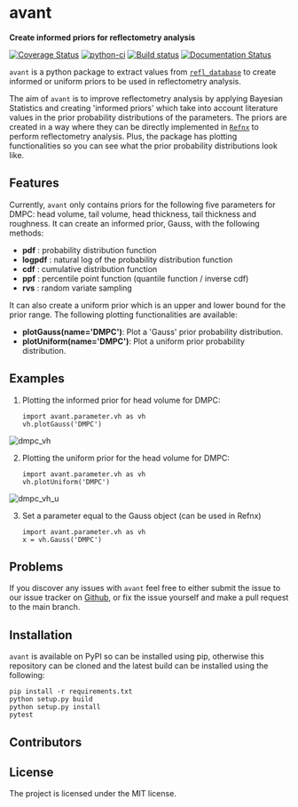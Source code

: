 # avant

**Create informed priors for reflectometry analysis**

[![Coverage Status](https://coveralls.io/repos/github/nf679/avant/badge.svg?branch=main)](https://coveralls.io/github/nf679/avant?branch=main)
[![python-ci](https://github.com/nf679/avant/actions/workflows/ci.yml/badge.svg)](https://github.com/nf679/avant/actions/workflows/ci.yml)
[![Build status](https://ci.appveyor.com/api/projects/status/78evhjkd9hj2lx72?svg=true)](https://ci.appveyor.com/project/nf679/avant)
[![Documentation Status](https://readthedocs.org/projects/refl-package/badge/?version=latest)](https://refl-package.readthedocs.io/en/latest/?badge=latest)



``avant`` is a python package to extract values from [``refl_database``](https://github.com/nf679/refl-database) to create informed or uniform priors to be used in reflectometry analysis.

The aim of ``avant`` is to improve reflectometry analysis by applying Bayesian Statistics and creating 'informed priors' which take into account literature values in the prior probability distributions of the parameters. The priors are created in a way where they can be directly implemented in [``Refnx``](https://refnx.readthedocs.io/en/latest) to perform reflectometry analysis. Plus, the package has plotting functionalities so you can see what the prior probability distributions look like. 

## Features

Currently, ``avant`` only contains priors for the following five parameters for DMPC: head volume, tail volume, head thickness, tail thickness and roughness. It can create an informed prior, Gauss, with the following methods:     

- **pdf** : probability distribution function
- **logpdf** : natural log of the probability distribution function
- **cdf** : cumulative distribution function
- **ppf** : percentile point function (quantile function  / inverse cdf)
- **rvs** : random variate sampling

It can also create a uniform prior which is an upper and lower bound for the prior range. The following plotting functionalities are available:

- **plotGauss(name='DMPC')**: Plot a 'Gauss' prior probability distribution. 
- **plotUniform(name='DMPC')**: Plot a uniform prior probability distribution.



## Examples

1. Plotting the informed prior for head volume for DMPC: 

       import avant.parameter.vh as vh
       vh.plotGauss('DMPC') 

![dmpc_vh](https://user-images.githubusercontent.com/53176345/124952482-30ed0080-e00c-11eb-80f7-f1265c9c4d6a.png)

2. Plotting the uniform prior for the head volume for DMPC:

       import avant.parameter.vh as vh
       vh.plotUniform('DMPC')

![dmpc_vh_u](https://user-images.githubusercontent.com/53176345/124953932-7bbb4800-e00d-11eb-8588-79e88b7f66c3.png)



3. Set a parameter equal to the Gauss object (can be used in Refnx) 

       import avant.parameter.vh as vh
       x = vh.Gauss('DMPC')

## Problems

If you discover any issues with ``avant`` feel free to either submit the issue to our issue tracker on [Github](https://github.com/nf679/avant), or fix the issue yourself and make a pull request to the main branch. 

## Installation 

``avant`` is available on PyPI so can be installed using pip, otherwise this repository can be cloned and the latest build can be installed using the following:

    pip install -r requirements.txt
    python setup.py build
    python setup.py install
    pytest


## Contributors


## License

The project is licensed under the MIT license.




       
